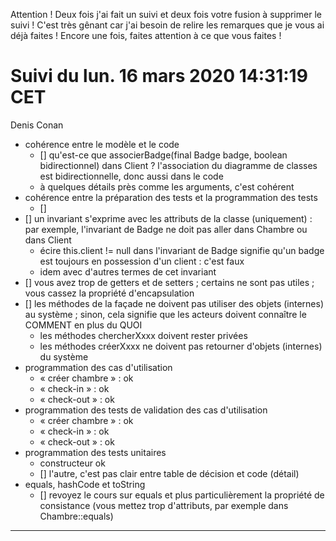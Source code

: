 
Attention !
Deux fois j'ai fait un suivi et deux fois votre fusion à supprimer le suivi !
C'est très gênant car j'ai besoin de relire les remarques que je vous ai
déjà faites !
Encore une fois, faites attention à ce que vous faites !

# Suivi du lun. 16 mars 2020 14:31:19 CET
Denis Conan
- cohérence entre le modèle et le code
    - [] qu'est-ce que associerBadge(final Badge badge, boolean bidirectionnel)
         dans Client ? l'association du diagramme de classes est
         bidirectionnelle, donc aussi dans le code
    - à quelques détails près comme les arguments, c'est cohérent
- cohérence entre la préparation des tests et la programmation des tests
    - []
- [] un invariant s'exprime avec les attributs de la classe (uniquement) :
     par exemple, l'invariant de Badge ne doit pas aller dans Chambre ou
     dans Client
     + écire this.client != null dans l'invariant de Badge signifie qu'un
       badge est toujours en possession d'un client : c'est faux
     + idem avec d'autres termes de cet invariant
- [] vous avez trop de getters et de setters ; certains ne sont pas utiles ;
     vous cassez la propriété d'encapsulation
- [] les méthodes de la façade ne doivent pas utiliser des objets
     (internes) au système ; sinon, cela signifie que les acteurs doivent
     connaître le COMMENT en plus du QUOI
     - les méthodes chercherXxxx doivent rester privées
     - les méthodes créerXxxx ne doivent pas retourner d'objets (internes)
       du système
- programmation des cas d'utilisation
    - « créer chambre » : ok
    - « check-in » : ok
    - « check-out » : ok
- programmation des tests de validation des cas d'utilisation
    - « créer chambre » : ok
    - « check-in » : ok
    - « check-out » : ok
- programmation des tests unitaires
    - constructeur ok
    - [] l'autre, c'est pas clair entre table de décision et code (détail)
- equals, hashCode et toString
    - [] revoyez le cours sur equals et plus particulièrement la propriété
         de consistance (vous mettez trop d'attributs, par exemple dans
         Chambre::equals)

---
